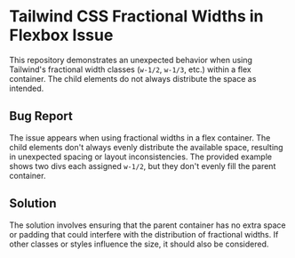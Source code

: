 # Tailwind CSS Fractional Widths in Flexbox Issue

This repository demonstrates an unexpected behavior when using Tailwind's fractional width classes (`w-1/2`, `w-1/3`, etc.) within a flex container.  The child elements do not always distribute the space as intended.

## Bug Report

The issue appears when using fractional widths in a flex container. The child elements don't always evenly distribute the available space, resulting in unexpected spacing or layout inconsistencies.  The provided example shows two divs each assigned `w-1/2`, but they don't evenly fill the parent container.

## Solution

The solution involves ensuring that the parent container has no extra space or padding that could interfere with the distribution of fractional widths. If other classes or styles influence the size, it should also be considered.